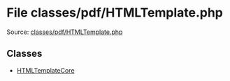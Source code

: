 File classes/pdf/HTMLTemplate.php
=========
Source: [classes/pdf/HTMLTemplate.php](https://github.com/PrestaShop/PrestaShop/blob/1.6.1.1/classes/pdf/HTMLTemplate.php)


Classes
-------

* [HTMLTemplateCore](class.HTMLTemplateCore)

